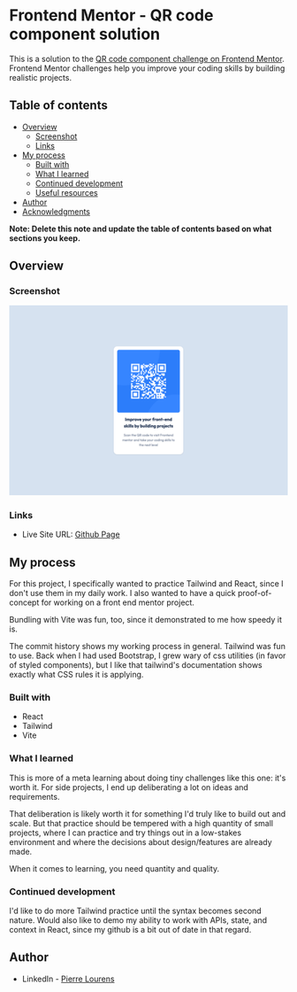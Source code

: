 # Frontend Mentor - QR code component solution

This is a solution to the [QR code component challenge on Frontend Mentor](https://www.frontendmentor.io/challenges/qr-code-component-iux_sIO_H). Frontend Mentor challenges help you improve your coding skills by building realistic projects.

## Table of contents

- [Overview](#overview)
  - [Screenshot](#screenshot)
  - [Links](#links)
- [My process](#my-process)
  - [Built with](#built-with)
  - [What I learned](#what-i-learned)
  - [Continued development](#continued-development)
  - [Useful resources](#useful-resources)
- [Author](#author)
- [Acknowledgments](#acknowledgments)

**Note: Delete this note and update the table of contents based on what sections you keep.**

## Overview

### Screenshot

![](./qr-screenshot.png)

### Links

- Live Site URL: [Github Page](https://pierre-lourens.github.io/FE_mentor_qr_code_component/)

## My process

For this project, I specifically wanted to practice Tailwind and React, since I don't use them in my daily work. I also wanted to have a quick proof-of-concept for working on a front end mentor project.

Bundling with Vite was fun, too, since it demonstrated to me how speedy it is.

The commit history shows my working process in general. Tailwind was fun to use. Back when I had used Bootstrap, I grew wary of css utilities (in favor of styled components), but I like that tailwind's documentation shows exactly what CSS rules it is applying.

### Built with

- React
- Tailwind
- Vite

### What I learned

This is more of a meta learning about doing tiny challenges like this one: it's worth it. For side projects, I end up deliberating a lot on ideas and requirements.

That deliberation is likely worth it for something I'd truly like to build out and scale. But that practice should be tempered with a high quantity of small projects, where I can practice and try things out in a low-stakes environment and where the decisions about design/features are already made.

When it comes to learning, you need quantity and quality.

### Continued development

I'd like to do more Tailwind practice until the syntax becomes second nature. Would also like to demo my ability to work with APIs, state, and context in React, since my github is a bit out of date in that regard.

## Author

- LinkedIn - [Pierre Lourens](https://www.linkedin.com/in/pierrelourens)

